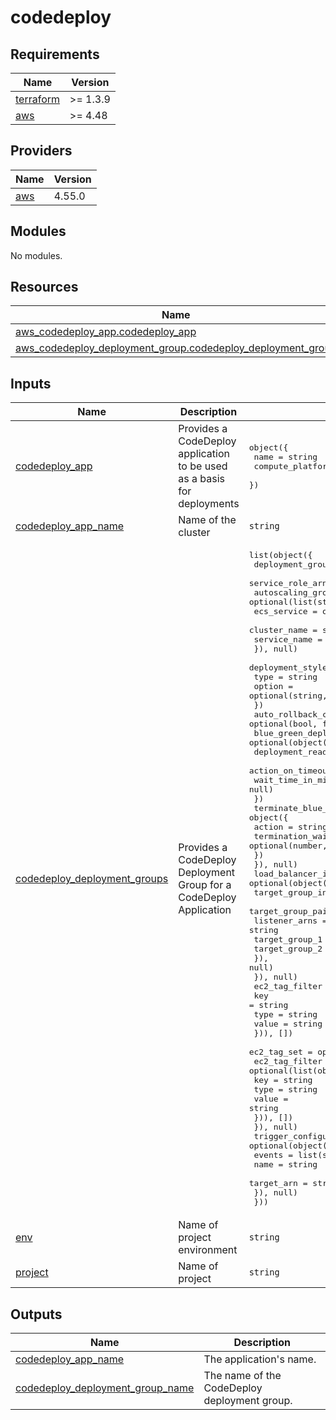 # codedeploy

<!-- BEGINNING OF PRE-COMMIT-TERRAFORM DOCS HOOK -->
## Requirements

| Name | Version |
|------|---------|
| <a name="requirement_terraform"></a> [terraform](#requirement\_terraform) | >= 1.3.9 |
| <a name="requirement_aws"></a> [aws](#requirement\_aws) | >= 4.48 |

## Providers

| Name | Version |
|------|---------|
| <a name="provider_aws"></a> [aws](#provider\_aws) | 4.55.0 |

## Modules

No modules.

## Resources

| Name | Type |
|------|------|
| [aws_codedeploy_app.codedeploy_app](https://registry.terraform.io/providers/hashicorp/aws/latest/docs/resources/codedeploy_app) | resource |
| [aws_codedeploy_deployment_group.codedeploy_deployment_group](https://registry.terraform.io/providers/hashicorp/aws/latest/docs/resources/codedeploy_deployment_group) | resource |

## Inputs

| Name | Description | Type | Default | Required |
|------|-------------|------|---------|:--------:|
| <a name="input_codedeploy_app"></a> [codedeploy\_app](#input\_codedeploy\_app) | Provides a CodeDeploy application to be used as a basis for deployments | <pre>object({<br>    name             = string<br>    compute_platform = string<br>  })</pre> | `null` | no |
| <a name="input_codedeploy_app_name"></a> [codedeploy\_app\_name](#input\_codedeploy\_app\_name) | Name of the cluster | `string` | `null` | no |
| <a name="input_codedeploy_deployment_groups"></a> [codedeploy\_deployment\_groups](#input\_codedeploy\_deployment\_groups) | Provides a CodeDeploy Deployment Group for a CodeDeploy Application | <pre>list(object({<br>    deployment_group_name = string<br>    service_role_arn      = string<br>    autoscaling_groups    = optional(list(string), null)<br>    ecs_service = optional(object({<br>      cluster_name = string<br>      service_name = string<br>    }), null)<br>    deployment_style = object({<br>      type   = string<br>      option = optional(string, null)<br>    })<br>    auto_rollback_configuration = optional(bool, false)<br>    blue_green_deployment_config = optional(object({<br>      deployment_ready_option = object({<br>        action_on_timeout    = string<br>        wait_time_in_minutes = optional(number, null)<br>      })<br>      terminate_blue_instances_on_deployment_success = object({<br>        action                           = string<br>        termination_wait_time_in_minutes = optional(number, null)<br>      })<br>    }), null)<br>    load_balancer_info = optional(object({<br>      target_group_info = optional(string, null)<br>      target_group_pair_info = optional(object({<br>        listener_arns  = string<br>        target_group_1 = string<br>        target_group_2 = string<br>      }), null)<br>    }), null)<br>    ec2_tag_filter = optional(list(object({<br>      key   = string<br>      type  = string<br>      value = string<br>    })), [])<br>    ec2_tag_set = optional(object({<br>      ec2_tag_filter = optional(list(object({<br>        key   = string<br>        type  = string<br>        value = string<br>      })), [])<br>    }), null)<br>    trigger_configuration = optional(object({<br>      events     = list(string)<br>      name       = string<br>      target_arn = string<br>    }), null)<br>  }))</pre> | `[]` | no |
| <a name="input_env"></a> [env](#input\_env) | Name of project environment | `string` | n/a | yes |
| <a name="input_project"></a> [project](#input\_project) | Name of project | `string` | n/a | yes |

## Outputs

| Name | Description |
|------|-------------|
| <a name="output_codedeploy_app_name"></a> [codedeploy\_app\_name](#output\_codedeploy\_app\_name) | The application's name. |
| <a name="output_codedeploy_deployment_group_name"></a> [codedeploy\_deployment\_group\_name](#output\_codedeploy\_deployment\_group\_name) | The name of the CodeDeploy deployment group. |
<!-- END OF PRE-COMMIT-TERRAFORM DOCS HOOK -->

